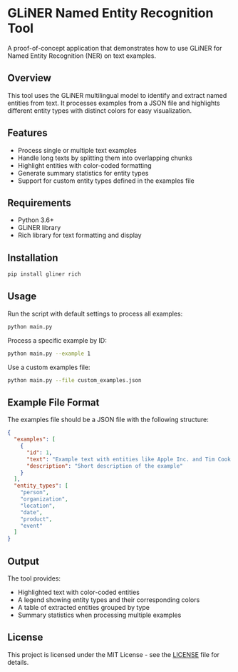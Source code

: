 # GLiNER Named Entity Recognition Tool

A proof-of-concept application that demonstrates how to use GLiNER for Named Entity Recognition (NER) on text examples.

## Overview

This tool uses the GLiNER multilingual model to identify and extract named entities from text. It processes examples from a JSON file and highlights different entity types with distinct colors for easy visualization.

## Features

- Process single or multiple text examples
- Handle long texts by splitting them into overlapping chunks
- Highlight entities with color-coded formatting
- Generate summary statistics for entity types
- Support for custom entity types defined in the examples file

## Requirements

- Python 3.6+
- GLiNER library
- Rich library for text formatting and display

## Installation

```bash
pip install gliner rich
```

## Usage

Run the script with default settings to process all examples:

```bash
python main.py
```

Process a specific example by ID:

```bash
python main.py --example 1
```

Use a custom examples file:

```bash
python main.py --file custom_examples.json
```

## Example File Format

The examples file should be a JSON file with the following structure:

```json
{
  "examples": [
    {
      "id": 1,
      "text": "Example text with entities like Apple Inc. and Tim Cook.",
      "description": "Short description of the example"
    }
  ],
  "entity_types": [
    "person",
    "organization",
    "location",
    "date",
    "product",
    "event"
  ]
}
```

## Output

The tool provides:
- Highlighted text with color-coded entities
- A legend showing entity types and their corresponding colors
- A table of extracted entities grouped by type
- Summary statistics when processing multiple examples

## License

This project is licensed under the MIT License - see the [LICENSE](LICENSE) file for details.
